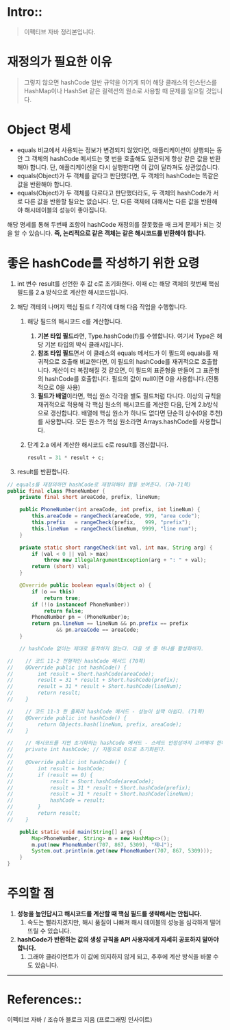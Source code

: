 # Intro::

> 이펙티브 자바 정리본입니다.
> 

# 재정의가 필요한 이유

> 그렇지 않으면 hashCode 일반 규약을 어기게 되어 해당 클래스의 인스턴스를 HashMap이나 HashSet 같은 컬렉션의 원소로 사용할 때 문제를 일으킬 것입니다.
> 

# Object 명세

- equals 비교에서 사용되는 정보가 변경되지 않았다면, 애플리케이션이 실행되는 동안 그 객체의 hashCode 메서드는 몇 번을 호출해도 일관되게 항상 같은 값을 반환해야 합니다. 단, 애플리케이션을 다시 실행한다면 이 값이 달라져도 상관없습니다.
- equals(Object)가 두 객체를 같다고 판단했다면, 두 객체의 hashCode는 똑같은 값을 반환해야 합니다.
- equals(Object)가 두 객체를 다르다고 판단했더라도, 두 객체의 hashCode가 서로 다른 값을 반환할 필요는 없습니다. 단, 다른 객체에 대해서는 다른 값을 반환해야 해시테이블의 성능이 좋아집니다.

해당 명세를 통해 두번째 조항이 hashCode 재정의를 잘못했을 때 크게 문제가 되는 것을 알 수 있습니다. **즉, 논리적으로 같은 객체는 같은 해시코드를 반환해야 합니다.**

# 좋은 hashCode를 작성하기 위한 요령

1. int 변수 result를 선언한 후 값 c로 초기화한다. 이때 c는 해당 객체의 첫번째 핵심 필드를 2.a  방식으로 계산한 해시코드입니다.
2. 해당 객테의 나머지 핵심 필드 f 각각에 대해 다음 작업을 수행합니다.
    1. 해당 필드의 해시코드 c를 계산합니다.
        1. **기본 타입 필드**라면, Type.hashCode(f)를 수행합니다. 여기서 Type은 해당 기본 타입의 박식 클래시입니다.
        2. **참조 타입 필드**면서 이 클래스의 equals 메서드가 이 필드의 equals를 재귀적으로 호출해 비교한다면, 이 필드의 hashCode를 재귀적으로 호출합니다. 계산이 더 복잡해질 것 같으면, 이 필드의 표준형을 만들어 그 표준형의 hashCode를 호출합니다. 필드의 값이 null이면 0을 사용합니다.(전통적으로 0을 사용)
        3. **필드가 배열**이라면, 핵심 원소 각각을 별도 필드처럼 다니다. 이상의 규칙을 재귀적으로 적용해 각 핵심 원소의 해시코드를 계산한 다음, 단계 2.b방식으로 갱신합니다. 배열에 핵심 원소가 하나도 없다면 단순히 상수(0을 추천)를 사용합니다. 모든 원소가 핵심 원소라면 Arrays.hashCode를 사용합니다.
    2. 단계 2.a 에서 계산한 해시코드 c로 result를 갱신합니다.
        
        ```java
        result = 31 * result + c;
        ```
        
3. result를 반환합니다.

```java
// equals를 재정의하면 hashCode로 재정의해야 함을 보여준다. (70-71쪽)
public final class PhoneNumber {
    private final short areaCode, prefix, lineNum;

    public PhoneNumber(int areaCode, int prefix, int lineNum) {
        this.areaCode = rangeCheck(areaCode, 999, "area code");
        this.prefix   = rangeCheck(prefix,   999, "prefix");
        this.lineNum  = rangeCheck(lineNum, 9999, "line num");
    }

    private static short rangeCheck(int val, int max, String arg) {
        if (val < 0 || val > max)
            throw new IllegalArgumentException(arg + ": " + val);
        return (short) val;
    }

    @Override public boolean equals(Object o) {
        if (o == this)
            return true;
        if (!(o instanceof PhoneNumber))
            return false;
        PhoneNumber pn = (PhoneNumber)o;
        return pn.lineNum == lineNum && pn.prefix == prefix
                && pn.areaCode == areaCode;
    }

    // hashCode 없이는 제대로 동작하지 않는다. 다음 셋 중 하나를 활성화하자.

//    // 코드 11-2 전형적인 hashCode 메서드 (70쪽)
//    @Override public int hashCode() {
//        int result = Short.hashCode(areaCode);
//        result = 31 * result + Short.hashCode(prefix);
//        result = 31 * result + Short.hashCode(lineNum);
//        return result;
//    }

//    // 코드 11-3 한 줄짜리 hashCode 메서드 - 성능이 살짝 아쉽다. (71쪽)
//    @Override public int hashCode() {
//        return Objects.hash(lineNum, prefix, areaCode);
//    }

//    // 해시코드를 지연 초기화하는 hashCode 메서드 - 스레드 안정성까지 고려해야 한다. (71쪽)
//    private int hashCode; // 자동으로 0으로 초기화된다.
//
//    @Override public int hashCode() {
//        int result = hashCode;
//        if (result == 0) {
//            result = Short.hashCode(areaCode);
//            result = 31 * result + Short.hashCode(prefix);
//            result = 31 * result + Short.hashCode(lineNum);
//            hashCode = result;
//        }
//        return result;
//    }

    public static void main(String[] args) {
        Map<PhoneNumber, String> m = new HashMap<>();
        m.put(new PhoneNumber(707, 867, 5309), "제니");
        System.out.println(m.get(new PhoneNumber(707, 867, 5309)));
    }
}
```

# 주의할 점

1. **성능을 높인답시고 해시코드를 계산할 때 핵심 필드를 생략해서는 안됩니다.**
    1. 속도는 빨라지겠지만, 해시 품질이 나빠져 해시 테이블의 성능을 심각하게 떨어뜨릴 수 있습니다.
2. **hashCode가 반환하는 값의 생성 규칙을 API 사용자에게 자세히 공표하지 말아야합니다.**
    1. 그래야 클라이언트가 이 값에 의지하지 않게 되고, 추후에 계산 방식을 바꿀 수도 있습니다.

---

# References::

이펙티브 자바 / 조슈아 블로크 지음 (프로그래밍 인사이트)